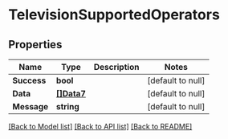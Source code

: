 # TelevisionSupportedOperators

## Properties
Name | Type | Description | Notes
------------ | ------------- | ------------- | -------------
**Success** | **bool** |  | [default to null]
**Data** | [**[]Data7**](Data7.md) |  | [default to null]
**Message** | **string** |  | [default to null]

[[Back to Model list]](../README.md#documentation-for-models) [[Back to API list]](../README.md#documentation-for-api-endpoints) [[Back to README]](../README.md)

